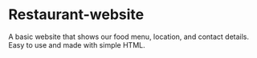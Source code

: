 # Restaurant-website
A basic website that shows our food menu, location, and contact details. Easy to use and made with simple HTML.

